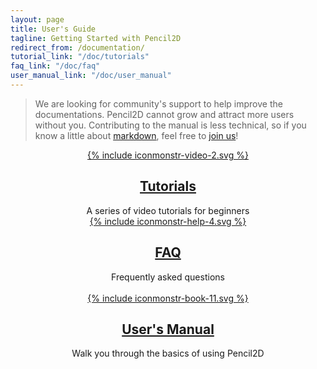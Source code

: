```yaml
---
layout: page
title: User's Guide
tagline: Getting Started with Pencil2D
redirect_from: /documentation/
tutorial_link: "/doc/tutorials"
faq_link: "/doc/faq"
user_manual_link: "/doc/user_manual"
---
```


> We are looking for community's support to help improve the documentations. Pencil2D cannot grow and attract more users without you. Contributing to the manual is less technical, so if you know a little about [markdown][0], feel free to [join us](https://discord.gg/8FxdV2g)!

[0]: https://daringfireball.net/projects/markdown/syntax

<div><!-- --></div>

<div class="tiles" style="text-align:center">

  <div class="doc-tile">
    <a href="{{ page.tutorial_link }}" >
      {% include iconmonstr-video-2.svg %}
    </a>
    <a href="{{ page.tutorial_link }}" ><h2 class="doc-title">Tutorials</h2></a>
    A series of video tutorials for beginners
  </div>

  <div class="doc-tile">
    <a href="{{ page.faq_link }}">
      {% include iconmonstr-help-4.svg %}
    </a>
    <a href="{{ page.faq_link }}"><h2 class="doc-title">FAQ</h2></a>
    Frequently asked questions <br/><br/>
  </div>

  <div class="doc-tile">
    <a href="{{ page.user_manual_link }}">
      {% include iconmonstr-book-11.svg %}
    </a>
    <a href="{{ page.user_manual_link }}"><h2 class="doc-title">User's Manual</h2></a>
    Walk you through the basics of using Pencil2D
  </div>

</div>
<div style="clear:both"></div>